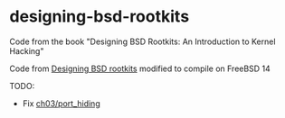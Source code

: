 # designing-bsd-rootkits
Code from the book "Designing BSD Rootkits: An Introduction to Kernel Hacking"

Code from [Designing BSD rootkits](https://nostarch.com/rootkits.htm) modified to compile on FreeBSD 14

TODO:
- Fix [ch03/port_hiding](ch03/port_hiding)
